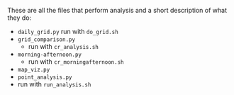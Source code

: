 These are all the files that perform analysis and a short description of what they do:

- `daily_grid.py`
   run with `do_grid.sh`
- `grid_comparison.py`
  - run with `cr_analysis.sh`
- `morning-afternoon.py`
  - run with `cr_morningafternoon.sh`
- `map_viz.py`
- `point_analysis.py`
 - run with `run_analysis.sh`       
